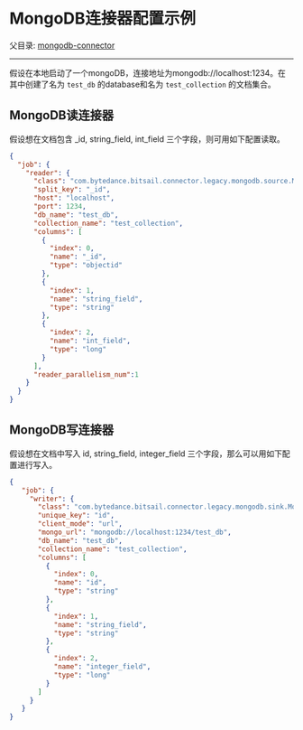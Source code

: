 # MongoDB连接器配置示例

父目录: [mongodb-connector](./mongodb_zh.md)

-----

假设在本地启动了一个mongoDB，连接地址为mongodb://localhost:1234。在其中创建了名为 `test_db` 的database和名为 `test_collection` 的文档集合。

## MongoDB读连接器 

假设想在文档包含 _id, string_field, int_field 三个字段，则可用如下配置读取。

```json
{
  "job": {
    "reader": {
      "class": "com.bytedance.bitsail.connector.legacy.mongodb.source.MongoDBInputFormat",
      "split_key": "_id",
      "host": "localhost",
      "port": 1234,
      "db_name": "test_db",
      "collection_name": "test_collection",
      "columns": [
        {
          "index": 0,
          "name": "_id",
          "type": "objectid"
        },
        {
          "index": 1,
          "name": "string_field",
          "type": "string"
        },
        {
          "index": 2,
          "name": "int_field",
          "type": "long"
        }
      ],
      "reader_parallelism_num":1
    }
  }
}
```

## MongoDB写连接器

假设想在文档中写入 id, string_field, integer_field 三个字段，那么可以用如下配置进行写入。


```json
{
   "job": {
     "writer": {
       "class": "com.bytedance.bitsail.connector.legacy.mongodb.sink.MongoDBOutputFormat",
       "unique_key": "id",
       "client_mode": "url",
       "mongo_url": "mongodb://localhost:1234/test_db",
       "db_name": "test_db",
       "collection_name": "test_collection",
       "columns": [
         {
           "index": 0,
           "name": "id",
           "type": "string"
         },
         {
           "index": 1,
           "name": "string_field",
           "type": "string"
         },
         {
           "index": 2,
           "name": "integer_field",
           "type": "long"
         }
       ]
     }
   }
}
```